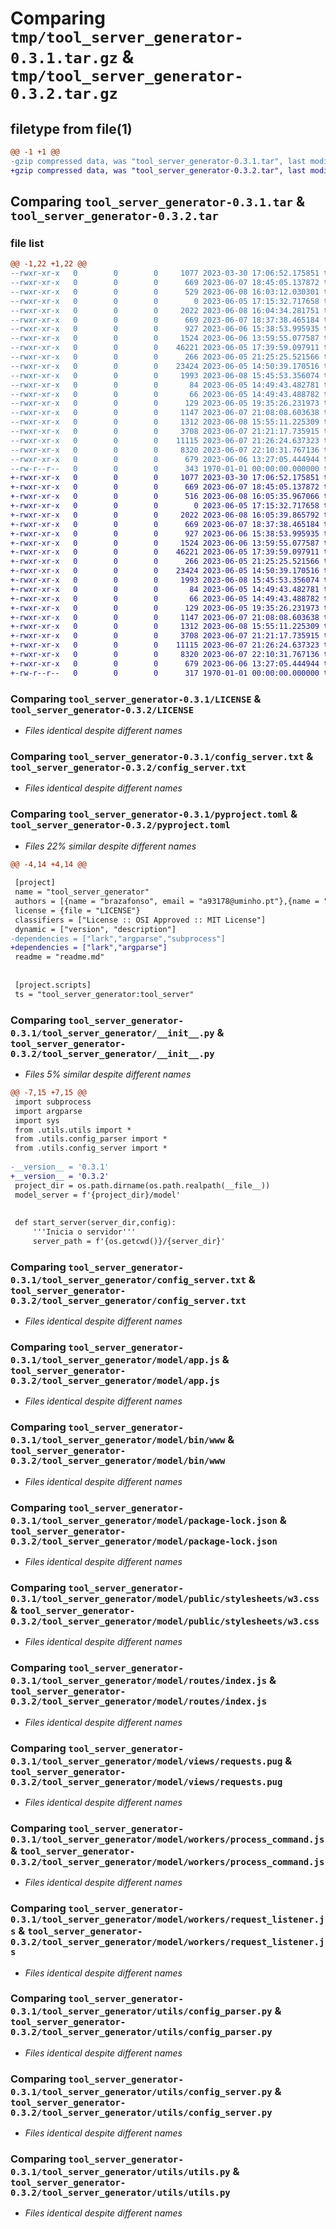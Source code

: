# Comparing `tmp/tool_server_generator-0.3.1.tar.gz` & `tmp/tool_server_generator-0.3.2.tar.gz`

## filetype from file(1)

```diff
@@ -1 +1 @@
-gzip compressed data, was "tool_server_generator-0.3.1.tar", last modified: Thu Jun  8 16:04:37 2023, max compression
+gzip compressed data, was "tool_server_generator-0.3.2.tar", last modified: Thu Jun  8 16:05:44 2023, max compression
```

## Comparing `tool_server_generator-0.3.1.tar` & `tool_server_generator-0.3.2.tar`

### file list

```diff
@@ -1,22 +1,22 @@
--rwxr-xr-x   0        0        0     1077 2023-03-30 17:06:52.175851 tool_server_generator-0.3.1/LICENSE
--rwxr-xr-x   0        0        0      669 2023-06-07 18:45:05.137872 tool_server_generator-0.3.1/config_server.txt
--rwxr-xr-x   0        0        0      529 2023-06-08 16:03:12.030301 tool_server_generator-0.3.1/pyproject.toml
--rwxr-xr-x   0        0        0        0 2023-06-05 17:15:32.717658 tool_server_generator-0.3.1/readme.md
--rwxr-xr-x   0        0        0     2022 2023-06-08 16:04:34.281751 tool_server_generator-0.3.1/tool_server_generator/__init__.py
--rwxr-xr-x   0        0        0      669 2023-06-07 18:37:38.465184 tool_server_generator-0.3.1/tool_server_generator/config_server.txt
--rwxr-xr-x   0        0        0      927 2023-06-06 15:38:53.995935 tool_server_generator-0.3.1/tool_server_generator/model/app.js
--rwxr-xr-x   0        0        0     1524 2023-06-06 13:59:55.077587 tool_server_generator-0.3.1/tool_server_generator/model/bin/www
--rwxr-xr-x   0        0        0    46221 2023-06-05 17:39:59.097911 tool_server_generator-0.3.1/tool_server_generator/model/package-lock.json
--rwxr-xr-x   0        0        0      266 2023-06-05 21:25:25.521566 tool_server_generator-0.3.1/tool_server_generator/model/package.json
--rwxr-xr-x   0        0        0    23424 2023-06-05 14:50:39.170516 tool_server_generator-0.3.1/tool_server_generator/model/public/stylesheets/w3.css
--rwxr-xr-x   0        0        0     1993 2023-06-08 15:45:53.356074 tool_server_generator-0.3.1/tool_server_generator/model/routes/index.js
--rwxr-xr-x   0        0        0       84 2023-06-05 14:49:43.482781 tool_server_generator-0.3.1/tool_server_generator/model/views/error.pug
--rwxr-xr-x   0        0        0       66 2023-06-05 14:49:43.488782 tool_server_generator-0.3.1/tool_server_generator/model/views/index.pug
--rwxr-xr-x   0        0        0      129 2023-06-05 19:35:26.231973 tool_server_generator-0.3.1/tool_server_generator/model/views/layout.pug
--rwxr-xr-x   0        0        0     1147 2023-06-07 21:08:08.603638 tool_server_generator-0.3.1/tool_server_generator/model/views/requests.pug
--rwxr-xr-x   0        0        0     1312 2023-06-08 15:55:11.225309 tool_server_generator-0.3.1/tool_server_generator/model/workers/process_command.js
--rwxr-xr-x   0        0        0     3708 2023-06-07 21:21:17.735915 tool_server_generator-0.3.1/tool_server_generator/model/workers/request_listener.js
--rwxr-xr-x   0        0        0    11115 2023-06-07 21:26:24.637323 tool_server_generator-0.3.1/tool_server_generator/utils/config_parser.py
--rwxr-xr-x   0        0        0     8320 2023-06-07 22:10:31.767136 tool_server_generator-0.3.1/tool_server_generator/utils/config_server.py
--rwxr-xr-x   0        0        0      679 2023-06-06 13:27:05.444944 tool_server_generator-0.3.1/tool_server_generator/utils/utils.py
--rw-r--r--   0        0        0      343 1970-01-01 00:00:00.000000 tool_server_generator-0.3.1/PKG-INFO
+-rwxr-xr-x   0        0        0     1077 2023-03-30 17:06:52.175851 tool_server_generator-0.3.2/LICENSE
+-rwxr-xr-x   0        0        0      669 2023-06-07 18:45:05.137872 tool_server_generator-0.3.2/config_server.txt
+-rwxr-xr-x   0        0        0      516 2023-06-08 16:05:35.967066 tool_server_generator-0.3.2/pyproject.toml
+-rwxr-xr-x   0        0        0        0 2023-06-05 17:15:32.717658 tool_server_generator-0.3.2/readme.md
+-rwxr-xr-x   0        0        0     2022 2023-06-08 16:05:39.865792 tool_server_generator-0.3.2/tool_server_generator/__init__.py
+-rwxr-xr-x   0        0        0      669 2023-06-07 18:37:38.465184 tool_server_generator-0.3.2/tool_server_generator/config_server.txt
+-rwxr-xr-x   0        0        0      927 2023-06-06 15:38:53.995935 tool_server_generator-0.3.2/tool_server_generator/model/app.js
+-rwxr-xr-x   0        0        0     1524 2023-06-06 13:59:55.077587 tool_server_generator-0.3.2/tool_server_generator/model/bin/www
+-rwxr-xr-x   0        0        0    46221 2023-06-05 17:39:59.097911 tool_server_generator-0.3.2/tool_server_generator/model/package-lock.json
+-rwxr-xr-x   0        0        0      266 2023-06-05 21:25:25.521566 tool_server_generator-0.3.2/tool_server_generator/model/package.json
+-rwxr-xr-x   0        0        0    23424 2023-06-05 14:50:39.170516 tool_server_generator-0.3.2/tool_server_generator/model/public/stylesheets/w3.css
+-rwxr-xr-x   0        0        0     1993 2023-06-08 15:45:53.356074 tool_server_generator-0.3.2/tool_server_generator/model/routes/index.js
+-rwxr-xr-x   0        0        0       84 2023-06-05 14:49:43.482781 tool_server_generator-0.3.2/tool_server_generator/model/views/error.pug
+-rwxr-xr-x   0        0        0       66 2023-06-05 14:49:43.488782 tool_server_generator-0.3.2/tool_server_generator/model/views/index.pug
+-rwxr-xr-x   0        0        0      129 2023-06-05 19:35:26.231973 tool_server_generator-0.3.2/tool_server_generator/model/views/layout.pug
+-rwxr-xr-x   0        0        0     1147 2023-06-07 21:08:08.603638 tool_server_generator-0.3.2/tool_server_generator/model/views/requests.pug
+-rwxr-xr-x   0        0        0     1312 2023-06-08 15:55:11.225309 tool_server_generator-0.3.2/tool_server_generator/model/workers/process_command.js
+-rwxr-xr-x   0        0        0     3708 2023-06-07 21:21:17.735915 tool_server_generator-0.3.2/tool_server_generator/model/workers/request_listener.js
+-rwxr-xr-x   0        0        0    11115 2023-06-07 21:26:24.637323 tool_server_generator-0.3.2/tool_server_generator/utils/config_parser.py
+-rwxr-xr-x   0        0        0     8320 2023-06-07 22:10:31.767136 tool_server_generator-0.3.2/tool_server_generator/utils/config_server.py
+-rwxr-xr-x   0        0        0      679 2023-06-06 13:27:05.444944 tool_server_generator-0.3.2/tool_server_generator/utils/utils.py
+-rw-r--r--   0        0        0      317 1970-01-01 00:00:00.000000 tool_server_generator-0.3.2/PKG-INFO
```

### Comparing `tool_server_generator-0.3.1/LICENSE` & `tool_server_generator-0.3.2/LICENSE`

 * *Files identical despite different names*

### Comparing `tool_server_generator-0.3.1/config_server.txt` & `tool_server_generator-0.3.2/config_server.txt`

 * *Files identical despite different names*

### Comparing `tool_server_generator-0.3.1/pyproject.toml` & `tool_server_generator-0.3.2/pyproject.toml`

 * *Files 22% similar despite different names*

```diff
@@ -4,14 +4,14 @@
 
 [project]
 name = "tool_server_generator"
 authors = [{name = "brazafonso", email = "a93178@uminho.pt"},{name = "Tiago Silva", email = "a93277@uminho.pt"}]
 license = {file = "LICENSE"}
 classifiers = ["License :: OSI Approved :: MIT License"]
 dynamic = ["version", "description"]
-dependencies = ["lark","argparse","subprocess"]
+dependencies = ["lark","argparse"]
 readme = "readme.md"
 
 
 [project.scripts]
 ts = "tool_server_generator:tool_server"
```

### Comparing `tool_server_generator-0.3.1/tool_server_generator/__init__.py` & `tool_server_generator-0.3.2/tool_server_generator/__init__.py`

 * *Files 5% similar despite different names*

```diff
@@ -7,15 +7,15 @@
 import subprocess
 import argparse
 import sys
 from .utils.utils import *
 from .utils.config_parser import *
 from .utils.config_server import *
 
-__version__ = '0.3.1'
+__version__ = '0.3.2'
 project_dir = os.path.dirname(os.path.realpath(__file__))
 model_server = f'{project_dir}/model'
 
 
 def start_server(server_dir,config):
     '''Inicia o servidor'''
     server_path = f'{os.getcwd()}/{server_dir}'
```

### Comparing `tool_server_generator-0.3.1/tool_server_generator/config_server.txt` & `tool_server_generator-0.3.2/tool_server_generator/config_server.txt`

 * *Files identical despite different names*

### Comparing `tool_server_generator-0.3.1/tool_server_generator/model/app.js` & `tool_server_generator-0.3.2/tool_server_generator/model/app.js`

 * *Files identical despite different names*

### Comparing `tool_server_generator-0.3.1/tool_server_generator/model/bin/www` & `tool_server_generator-0.3.2/tool_server_generator/model/bin/www`

 * *Files identical despite different names*

### Comparing `tool_server_generator-0.3.1/tool_server_generator/model/package-lock.json` & `tool_server_generator-0.3.2/tool_server_generator/model/package-lock.json`

 * *Files identical despite different names*

### Comparing `tool_server_generator-0.3.1/tool_server_generator/model/public/stylesheets/w3.css` & `tool_server_generator-0.3.2/tool_server_generator/model/public/stylesheets/w3.css`

 * *Files identical despite different names*

### Comparing `tool_server_generator-0.3.1/tool_server_generator/model/routes/index.js` & `tool_server_generator-0.3.2/tool_server_generator/model/routes/index.js`

 * *Files identical despite different names*

### Comparing `tool_server_generator-0.3.1/tool_server_generator/model/views/requests.pug` & `tool_server_generator-0.3.2/tool_server_generator/model/views/requests.pug`

 * *Files identical despite different names*

### Comparing `tool_server_generator-0.3.1/tool_server_generator/model/workers/process_command.js` & `tool_server_generator-0.3.2/tool_server_generator/model/workers/process_command.js`

 * *Files identical despite different names*

### Comparing `tool_server_generator-0.3.1/tool_server_generator/model/workers/request_listener.js` & `tool_server_generator-0.3.2/tool_server_generator/model/workers/request_listener.js`

 * *Files identical despite different names*

### Comparing `tool_server_generator-0.3.1/tool_server_generator/utils/config_parser.py` & `tool_server_generator-0.3.2/tool_server_generator/utils/config_parser.py`

 * *Files identical despite different names*

### Comparing `tool_server_generator-0.3.1/tool_server_generator/utils/config_server.py` & `tool_server_generator-0.3.2/tool_server_generator/utils/config_server.py`

 * *Files identical despite different names*

### Comparing `tool_server_generator-0.3.1/tool_server_generator/utils/utils.py` & `tool_server_generator-0.3.2/tool_server_generator/utils/utils.py`

 * *Files identical despite different names*

